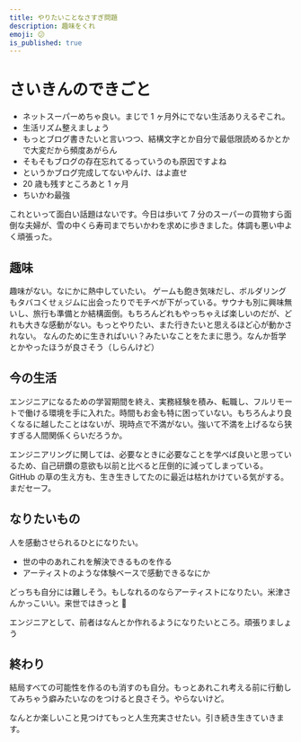 ```yaml
---
title: やりたいことなさすぎ問題
description: 趣味をくれ
emoji: 😕
is_published: true
---
```


# さいきんのできごと

- ネットスーパーめちゃ良い。まじで 1 ヶ月外にでない生活ありえるぞこれ。
- 生活リズム整えましょう
- もっとブログ書きたいと言いつつ、結構文字とか自分で最低限読めるかとかで大変だから頻度あがらん
- そもそもブログの存在忘れてるっていうのも原因ですよね
- というかブログ完成してないやんけ、はよ直せ
- 20 歳も残すところあと 1 ヶ月
- ちいかわ最強

これといって面白い話題はないです。今日は歩いて 7 分のスーパーの買物すら面倒な夫婦が、雪の中くら寿司までちいかわを求めに歩きました。体調も悪い中よく頑張った。

## 趣味

趣味がない。なにかに熱中していたい。
ゲームも飽き気味だし、ボルダリングもタバコくせぇジムに出会ったりでモチベが下がっている。サウナも別に興味無いし、旅行も準備とか結構面倒。もちろんどれもやっちゃえば楽しいのだが、どれも大きな感動がない。もっとやりたい、また行きたいと思えるほど心が動かされない。
なんのために生きればいい？みたいなことをたまに思う。なんか哲学とかやったほうが良さそう（しらんけど）

## 今の生活

エンジニアになるための学習期間を終え、実務経験を積み、転職し、フルリモートで働ける環境を手に入れた。時間もお金も特に困っていない。もちろんより良くなるに越したことはないが、現時点で不満がない。強いて不満を上げるなら狭すぎる人間関係くらいだろうか。

エンジニアリングに関しては、必要なときに必要なことを学べば良いと思っているため、自己研鑽の意欲も以前と比べると圧倒的に減ってしまっている。GitHub の草の生え方も、生き生きしてたのに最近は枯れかけている気がする。まだセーフ。

## なりたいもの

人を感動させられるひとになりたい。

- 世の中のあれこれを解決できるものを作る
- アーティストのような体験ベースで感動できるなにか

どっちも自分には難しそう。もしなれるのならアーティストになりたい。米津さんかっこいい。来世ではきっと :pray:

エンジニアとして、前者はなんとか作れるようになりたいところ。頑張りましょう

## 終わり

結局すべての可能性を作るのも消すのも自分。もっとあれこれ考える前に行動してみちゃう癖みたいなのをつけると良さそう。やらないけど。

なんとか楽しいこと見つけてもっと人生充実させたい。引き続き生きていきます。
